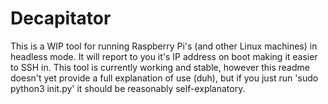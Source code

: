 # Decapitator
This is a WIP tool for running Raspberry Pi's (and other Linux machines) in headless mode. It will report to you it's IP address on boot making it easier to SSH in. This tool is currently working and stable, however this readme doesn't yet provide a full explanation of use (duh), but if you just run 'sudo python3 init.py' it should be reasonably self-explanatory.
